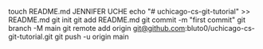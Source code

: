 touch README.md
JENNIFER UCHE
echo "# uchicago-cs-git-tutorial" >> README.md
git init
git add README.md
git commit -m "first commit"
git branch -M main
git remote add origin git@github.com:bluto0/uchicago-cs-git-tutorial.git
git push -u origin main
